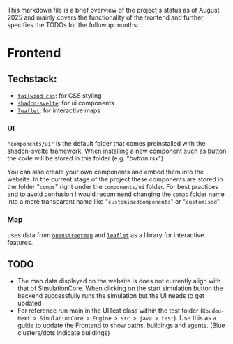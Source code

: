 This markdown file is a brief overview of the project's status as of August 2025 and mainly covers the functionality of the frontend and further specifies the TODOs for the followup months:

# Frontend
## Techstack:
- [`tailwind css`](https://tailwindcss.com/docs/installation/using-vite): for CSS styling
- [`shadcn-svelte`](https://www.shadcn-svelte.com/): for ui components
- [`leaflet`](https://leafletjs.com/): for interactive maps

### UI

`"components/ui"` is the default folder that comes preinstalled with the shadcn-svelte framework. When installing a new component such as button the code will be stored in this folder (e.g. "*button.tsx*")

You can also create your own components and embed them into the website. In the current stage of the project these components are stored in the folder "`comps`" right under the `components/ui` folder. For best practices and to avoid confusion I would recommend changing the `comps` folder name into a more transparent name like "`customisedcomponents`" or "`customised`".


### Map
uses data from [`openstreetmap`](https://www.openstreetmap.org/) and [`leaflet`](https://leafletjs.com/) as a library for interactive features.

## TODO
- The map data displayed on the website is  does not currently align with that of  SimulationCore.  When clicking on the start simulation button the backend successfully runs the simulation but the UI needs to get updated
- For reference run main in the UITest class within the test folder (`Koudou-Next > SimulationCore > Engine > src > java > test`). Use this as a guide to update the Frontend to show paths, buildings and agents. (Blue clusters/dots indicate buildings)